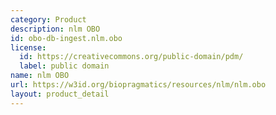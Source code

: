 ```yaml
---
category: Product
description: nlm OBO
id: obo-db-ingest.nlm.obo
license:
  id: https://creativecommons.org/public-domain/pdm/
  label: public domain
name: nlm OBO
url: https://w3id.org/biopragmatics/resources/nlm/nlm.obo
layout: product_detail
---
```

